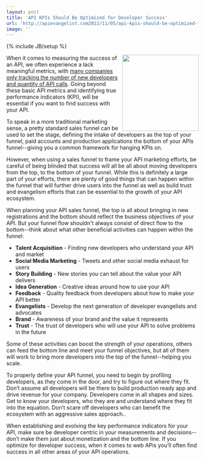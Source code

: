 ```yaml
---
layout: post
title: 'API KPIs Should Be Optimized for Developer Success'
url: 'http://apievangelist.com2012/11/05/api-kpis-should-be-optimized-for-developers/'
image: ''
---
```

{% include JB/setup %}
<p>
     <img src="https://s3.amazonaws.com/kinlane-productions/funnel.jpeg"  width="200" align="right" />
</p>
<p>
     When it comes to measuring the success of an API, we often experience a lack meaningful metrics, with <a title="many companies only tracking the number of new developers and quantity of API calls" href="http://apievangelist.com/2012/05/15/developing-more-meaningful-api-metrics/">many companies only tracking the number of new developers and quantity of API calls</a>. Going beyond these basic API metrics and identifying true performance indicators (KPI), will be essential if you want to find success with your API.
</p>
<p>
     To speak in a more traditional marketing sense, a pretty standard sales funnel can be used to set the stage, defining the intake of developers as the top of your funnel, paid accounts and production applications the bottom of your APIs funnel--giving you a common framework for hanging KPIs on.  
</p>
<p>
     However, when using a sales funnel to frame your API marketing efforts, be careful of being blinded that success will all be all about moving developers from the top, to the bottom of your funnel. While this is definitely a large part of your efforts, there are plenty of good things that can happen within the funnel that will further drive users into the funnel as well as build trust and evangelism efforts that can be essential to the growth of your API ecosystem.
</p>
<p>
     When planning your API sales funnel, the top is all about bringing in new registrations and the bottom should reflect the business objectives of your API. But your funnel flow shouldn't always consist of direct flow to the bottom--think about what other beneficial activities can happen within the funnel:
</p>
<ul >
     <li>
          <strong>Talent Acquisition</strong> - Finding new developers who understand your API and market
     </li>
     <li>
          <strong>Social Media Marketing</strong> - Tweets and other social media exhaust for users
     </li>
     <li>
          <strong>Story Building</strong> - New stories you can tell about the value your API delivers
     </li>
     <li>
          <strong>Idea Generation</strong> - Creative ideas around how to use your API
     </li>
     <li>
          <strong>Feedback</strong> - Quality feedback from developers about how to make your API better
     </li>
     <li>
          <strong>Evangelists</strong> - Develop the next generation of developer evangelists and advocates
     </li>
     <li>
          <strong>Brand</strong> - Awareness of your brand and the value it represents
     </li>
     <li>
          <strong>Trust</strong> - The trust of developers who will use your API to solve problems in the future
     </li>
</ul>
<p>
     Some of these activities can boost the strength of your operations, others can feed the bottom line and meet your funnel objectives, but all of them will work to bring more developers into the top of the funnel--helping you scale.
</p>
<p>
     To properly define your API funnel, you need to begin by profiling developers, as they come in the door, and try to figure out where they fit. Don’t assume all developers will be there to build production ready app and drive revenue for your company. Developers come in all shapes and sizes. Get to know your developers, who they are and understand where they fit into the equation. Don’t scare off developers who can benefit the ecosystem with an aggressive sales approach..
</p>
<p>
     When establishing and evolving the key performance indicators for your API, make sure be developer centric in your measurements and decisions--don’t make them just about monetization and the bottom line. If you optimize for developer success, when it comes to web APis you’ll often find success in all other areas of your API operations.
</p>
